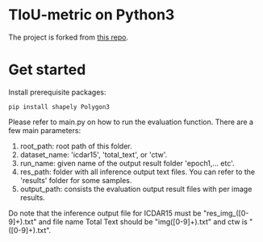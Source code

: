 # TIoU-metric on Python3

The project is forked from [this repo](https://github.com/PkuDavidGuan/TIoU-metric-python3 "this repo").

# Get started

Install prerequisite packages:
```shell
pip install shapely Polygon3
```

Please refer to main.py on how to run the evaluation function.
There are a few main parameters:
1.  root_path: root path of this folder.
2. dataset_name: 'icdar15', 'total_text', or 'ctw'.
3. run_name: given name of the output result folder 'epoch1,... etc'.
4. res_path: folder with all inference output text files. You can refer to the 'results' folder for some samples.
5. output_path: consists the evaluation output result files with per image results.

Do note that the inference output file for ICDAR15 must be "res\_img\_([0-9]+).txt" and file name Total Text should be "img([0-9]+).txt" and ctw is "([0-9]+).txt".
